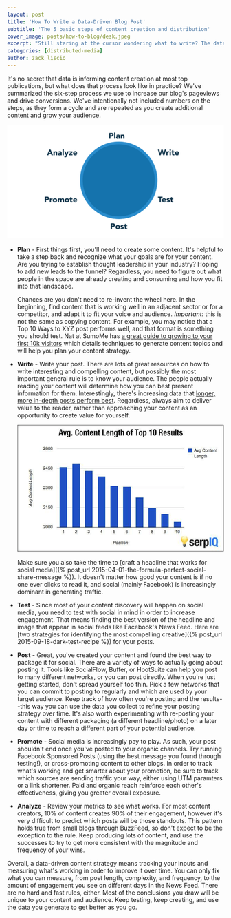 ```yaml
---
layout: post
title: 'How To Write a Data-Driven Blog Post'
subtitle: 'The 5 basic steps of content creation and distribution'
cover_image: posts/how-to-blog/desk.jpeg
excerpt: "Still staring at the cursor wondering what to write? The data you need is at hand."
categories: [distributed-media]
author: zack_liscio
---
```


It's no secret that data is informing content creation at most top publications, but what does that process look like in practice? We've summarized the six-step process we use to increase our blog's pageviews and drive conversions. We've intentionally not included numbers on the steps, as they form a cycle and are repeated as you create additional content and grow your audience.

<div class="full zoomable"><img src="/images/posts/how-to-blog/cycle.png"></div>

* **Plan** - First things first, you'll need to create some content. It's helpful to take a step back and recognize what your goals are for your content. Are you trying to establish thought leadership in your industry? Hoping to add new leads to the funnel? Regardless, you need to figure out what people in the space are already creating and consuming and how you fit into that landscape. 
  
  Chances are you don't need to re-invent the wheel here. In the beginning, find content that is working well in an adjacent sector or for a competitor, and adapt it to fit your voice and audience. *Important:* this is not the same as copying content. For example, you may notice that a Top 10 Ways to XYZ post performs well, and that format is something you should test. Nat at SumoMe has [a great guide to growing to your first 10k visitors](https://sumome.com/stories/0-10k-nat-eliason) which details techniques to generate content topics and will help you plan your content strategy.

* **Write** - Write your post. There are lots of great resources on how to write interesting and compelling content, but possibly the most important general rule is to know your audience. The people actually reading your content will determine how you can best present information for them. Interestingly, there's increasing data that [longer, more in-depth posts perform best](https://www.snapagency.com/blog/whatll-be-the-best-length-for-a-blog-article-in-2016-for-seo/). Regardless, always aim to deliver value to the reader, rather than approaching your content as an opportunity to create value for yourself.

    <div class="full zoomable"><img src="/images/posts/how-to-blog/contentlength.png"></div>

    Make sure you also take the time to [craft a headline that works for social media]({% post_url 2015-04-01-the-formula-perfect-social-share-message %}). It doesn't matter how good your content is if no one ever clicks to read it, and social (mainly Facebook) is increasingly dominant in generating traffic.

* **Test** - Since most of your content discovery will happen on social media, you need to test with social in mind in order to increase engagement. That means finding the best version of the headline and image that appear in social feeds like Facebook's News Feed. Here are [two strategies for identifying the most compelling creative]({% post_url 2015-09-18-dark-test-recipe %}) for your posts.

* **Post** - Great, you've created your content and found the best way to package it for social. There are a variety of ways to actually going about posting it. Tools like SocialFlow, Buffer, or HootSuite can help you post to many different networks, or you can post directly. When you're just getting started, don't spread yourself too thin. Pick a few networks that you can commit to posting to regularly and which are used by your target audience. Keep track of how often you're posting and the results--this way you can use the data you collect to refine your posting strategy over time. It's also worth experimenting with re-posting your content with different packaging (a different headline/photo) on a later day or time to reach a different part of your potential audience.

* **Promote** - Social media is increasingly pay to play. As such, your post shouldn't end once you've posted to your organic channels. Try running Facebook Sponsored Posts (using the best message you found through testing!), or cross-promoting content to other blogs. In order to track what's working and get smarter about your promotion, be sure to track which sources are sending traffic your way, either using UTM paramters or a link shortener. Paid and organic reach reinforce each other's effectiveness, giving you greater overall exposure.

* **Analyze** - Review your metrics to see what works. For most content creators, 10% of content creates 90% of their engagement, however it's very difficult to predict which posts will be those standouts. This pattern holds true from small blogs through BuzzFeed, so don't expect to be the exception to the rule. Keep producing lots of content, and use the successes to try to get more consistent with the magnitude and frequency of your wins. 

Overall, a data-driven content strategy means tracking your inputs and measuring what's working in order to improve it over time. You can only fix what you can measure, from post length, complexity, and frequency, to the amount of engagement you see on different days in the News Feed. There are no hard and fast rules, either. Most of the conclusions you draw will be unique to your content and audience. Keep testing, keep creating, and use the data you generate to get better as you go.